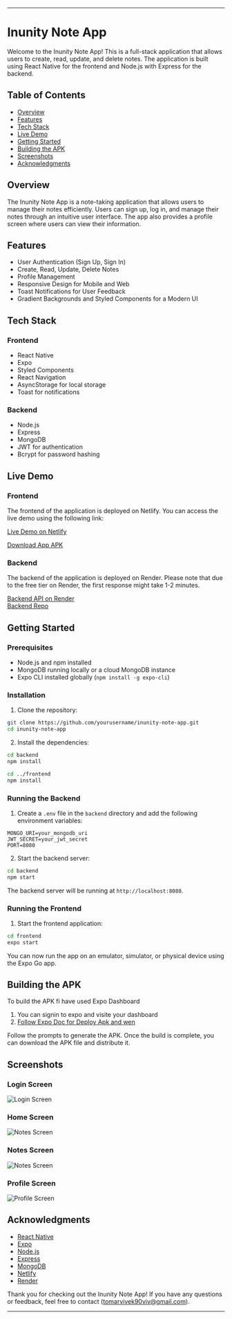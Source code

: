 

---

# Inunity Note App

Welcome to the Inunity Note App! This is a full-stack application that allows users to create, read, update, and delete notes. The application is built using React Native for the frontend and Node.js with Express for the backend.

## Table of Contents

- [Overview](#overview)
- [Features](##features)
- [Tech Stack](#tech-stack)
- [Live Demo](#live-demo)
- [Getting Started](#getting-started)
- [Building the APK](#building-the-apk)
- [Screenshots](#screenshots)
- [Acknowledgments](#acknowledgments)

## Overview

The Inunity Note App is a note-taking application that allows users to manage their notes efficiently. Users can sign up, log in, and manage their notes through an intuitive user interface. The app also provides a profile screen where users can view their information.

## Features

- User Authentication (Sign Up, Sign In)
- Create, Read, Update, Delete Notes
- Profile Management
- Responsive Design for Mobile and Web
- Toast Notifications for User Feedback
- Gradient Backgrounds and Styled Components for a Modern UI

## Tech Stack

### Frontend

- React Native
- Expo
- Styled Components
- React Navigation
- AsyncStorage for local storage
- Toast for notifications

### Backend

- Node.js
- Express
- MongoDB
- JWT for authentication
- Bcrypt for password hashing

## Live Demo

### Frontend

The frontend of the application is deployed on Netlify. You can access the live demo using the following link:

[Live Demo on Netlify](https://luxury-torte-a510d8.netlify.app/)

[Download App APK](https://drive.google.com/file/d/1R6vyIThWvNB66F_jP0LjUhf_qv4agDZw/view?usp=sharing)

### Backend

The backend of the application is deployed on Render. Please note that due to the free tier on Render, the first response might take 1-2 minutes.

[Backend API on Render](https://inunity-backend.onrender.com)<br/>
[Backend Repo](https://github.com/VivekTomar03/inunity-backend)


## Getting Started

### Prerequisites

- Node.js and npm installed
- MongoDB running locally or a cloud MongoDB instance
- Expo CLI installed globally (`npm install -g expo-cli`)

### Installation

1. Clone the repository:

```bash
git clone https://github.com/yourusername/inunity-note-app.git
cd inunity-note-app
```

2. Install the dependencies:

```bash
cd backend
npm install

cd ../frontend
npm install
```

### Running the Backend

1. Create a `.env` file in the `backend` directory and add the following environment variables:

```env
MONGO_URI=your_mongodb_uri
JWT_SECRET=your_jwt_secret
PORT=8080
```

2. Start the backend server:

```bash
cd backend
npm start
```

The backend server will be running at `http://localhost:8080`.

### Running the Frontend

1. Start the frontend application:

```bash
cd frontend
expo start
```

You can now run the app on an emulator, simulator, or physical device using the Expo Go app.

## Building the APK

To build the APK fi have used Expo Dashboard

1. You can signin to expo and visite your dashboard 
2. [Follow Expo Doc for Deploy Apk and wen](https://docs.expo.dev/develop/development-builds/create-a-build/)



Follow the prompts to generate the APK. Once the build is complete, you can download the APK file and distribute it.

## Screenshots

### Login Screen
![Login Screen](https://i.pinimg.com/564x/9a/65/d2/9a65d218392a4011f3d0f83ae441b348.jpg)

### Home Screen
![Notes Screen](https://i.pinimg.com/564x/5a/13/e2/5a13e277b9705b3d59e5e3d3abca0c79.jpg)

### Notes Screen
![Notes Screen](https://i.pinimg.com/564x/6f/03/60/6f0360f45a60615f9324e61a756529ef.jpg)

### Profile Screen
![Profile Screen](https://i.pinimg.com/564x/74/fe/f1/74fef1efb760293173b49908a370d895.jpg)

## Acknowledgments

- [React Native](https://reactnative.dev/)
- [Expo](https://expo.dev/)
- [Node.js](https://nodejs.org/)
- [Express](https://expressjs.com/)
- [MongoDB](https://www.mongodb.com/)
- [Netlify](https://www.netlify.com/)
- [Render](https://render.com/)

Thank you for checking out the Inunity Note App! If you have any questions or feedback, feel free to contact (tomarvivek90viv@gmail.com).

---